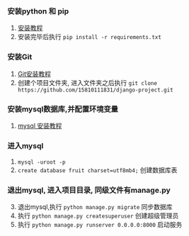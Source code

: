 ### 安装python 和 pip 
1. [安装教程](https://blog.csdn.net/lijunweiyhn/article/details/79037445)
2. 安装完毕后执行 `pip install -r requirements.txt`

### 安装Git
1. [Git安装教程](https://www.cnblogs.com/wj-1314/p/7993819.html)
2. 创建个项目文件夹, 进入文件夹之后执行 `git clone https://github.com/15810111831/django-project.git`

### 安装mysql数据库,并配置环境变量
1. [mysql 安装教程](https://blog.csdn.net/kan2016/article/details/80876722)

### 进入mysql 
1. `mysql -uroot -p`
2. `create database fruit charset=utf8mb4;` 创建数据库表

### 退出mysql, 进入项目目录, 同级文件有manage.py
3. 退出mysql,执行 `python manage.py migrate` 同步数据库
4. 执行 `python manage.py createsuperuser` 创建超级管理员
5. 执行 `python manage.py runserver 0.0.0.0:8000` 启动服务